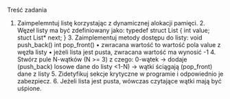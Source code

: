Treść zadania
1. Zaimpelemntuj listę korzystając z dynamicznej alokacji pamięci. 2. Węzeł listy ma być zdefiniowany jako: typedef struct List { int value; stuct List* next; } 3. Zaimplementuj metody dostępu do listy: void push_back() int pop_front() • zwracana wartość to wartość pola value z węzła listy • jeżeli lista jest pusta, zwracana wartość ma wynosić -1 4. Stwórz pule N-wątków (N >= 3) z czego: 0-wątek -> dodaje (push_back) losowe dane do listy <1-N) -> wątki ściągają (pop_front) dane z listy 5. Zidetyfikuj sekcje krytyczne w programie i odpowiednio je zabezpiecz. 6. Jeżeli lista jest pusta, wówczas czytające wątki mają być uśpione.
